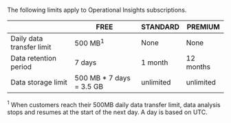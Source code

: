 <properties
   pageTitle="Operational Insights limits table"
   description="Describes system limits for Operational Insights."
   services="operational-insights"
   documentationCenter="NA"
   authors="bandersmsft"
   manager="jwhit"
   editor="" />
<tags
   ms.service="operational-insights"
   ms.devlang="NA"
   ms.topic="article"
   ms.tgt_pltfrm="NA"
   ms.workload="TBD"
   ms.date="07/01/2015"
   ms.author="banders" />


The following limits apply to Operational Insights subscriptions.


|   |FREE|STANDARD|PREMIUM|
|---|---|---|---|
|Daily data transfer limit|500 MB<sup>1</sup>|None|None|
|Data retention period|7 days|1 month|12 months|
|Data storage limit|500 MB * 7 days = 3.5 GB|unlimited|unlimited|


<sup>1</sup> When customers reach their 500MB daily data transfer limit, data analysis stops and resumes at the start of the next day. A day is based on UTC.
